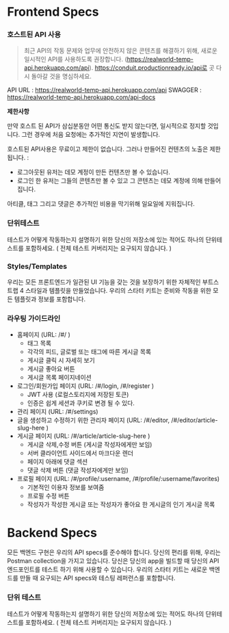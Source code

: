 
# Frontend Specs
### 호스트된 API 사용
> 최근 API의 작동 문제와 업무에 안전하지 않은 콘텐츠를 해결하기 위해, 새로운 일시적인 API를 사용하도록 권장합니다. (https://realworld-temp-api.herokuapp.com/api). https://conduit.productionready.io/api로 곳 다시 돌아갈 것을 명심하세요.

API URL : https://realworld-temp-api.herokuapp.com/api
SWAGGER : https://realworld-temp-api.herokuapp.com/api-docs

**제한사항**

만약 호스트 된 API가 삼십분동안 어떤 통신도 받지 않는다면, 일시적으로 정지할 것입니다. 그런 경우에 처음 요청에는 추가적인 지연이 발생합니다.

호스트된 API사용은 무료이고 제한이 없습니다. 그러나 만들어진 컨텐츠의 노출은 제한됩니다. :
- 로그아웃된 유저는 데모 계정이 만든 컨텐츠만 볼 수 있습니다.
- 로그인 한 유저는 그들의 콘텐츠만 볼 수 있고 그 콘텐츠는 데모 계정에 의해 만들어집니다.

아티클, 태그 그리고 댓글은 추가적인 비용을 막기위해 일요일에 지워집니다.

### 단위테스트
테스트가 어떻게 작동하는지 설명하기 위한 당신의 저장소에 있는 적어도 하나의 단위테스트를 포함하세요. ( 전체 테스트 커버리지는 요구되지 않습니다. )

### Styles/Templates
우리는 모든 프론트엔드가 일관된 UI 기능을 갖는 것을 보장하기 위한 자체적인 부트스트랩 4 스타일과 템플릿을 만들었습니다. 우리의 스타터 키트는 준비와 작동을 위한 모든 템플릿과 정보를 포함합니다. 

### 라우팅 가이드라인
- 홈페이지 (URL: /#/ )
  - 태그 목록
  - 각각의 피드, 글로벌 또는 태그에 따른 게시글 목록 
  - 게시글 클릭 시 자세히 보기
  - 게시글 좋아요 버튼
  - 게시글 목록 페이지네이션
- 로그인/회원가입 페이지 (URL: /#/login, /#/register )
  - JWT 사용 (로컬스토리지에 저장된 토큰)
  - 인증은 쉽게 세션과 쿠키로 변경 될 수 있다. 
- 관리 페이지 (URL: /#/settings)
- 글을 생성하고 수정하기 위한 관리자 페이지 (URL: /#/editor, /#/editor/article-slug-here )
- 게시글 페이지 (URL: /#/article/article-slug-here )
  - 게시글 삭제,수정 버튼 (게시글 작성자에게만 보임)
  - 서버 클라이언트 사이드에서 마크다운 렌더
  - 페이지 아래에 댓글 섹션
  - 댓글 삭제 버튼 (댓글 작성자에게만 보임)
- 프로필 페이지 (URL: /#/profile/:username, /#/profile/:username/favorites)
  - 기본적인 이용자 정보를 보여줌
  - 프로필 수정 버튼
  - 작성자가 작성한 게시글 또는 작성자가 좋아요 한 게시글의 인기 게시글 목록

# Backend Specs
모든 백엔드 구현은 우리의 API specs를 준수해야 합니다.
당신의 편리를 위해, 우리는 Postman collection을 가지고 있습니다. 
당신은 당신의 app을 빌드할 때 당신의 API 엔드포인트를 테스트 하기 위해 사용할 수 있습니다. 
우리의 스타터 키트는 새로운 백엔드를 만들 때 요구되는 API specs와 테스팅 레퍼런스를 포함합니다. 

### 단위 테스트
테스트가 어떻게 작동하는지 설명하기 위한 당신의 저장소에 있는 적어도 하나의 단위테스트를 포함하세요. ( 전체 테스트 커버리지는 요구되지 않습니다. )
